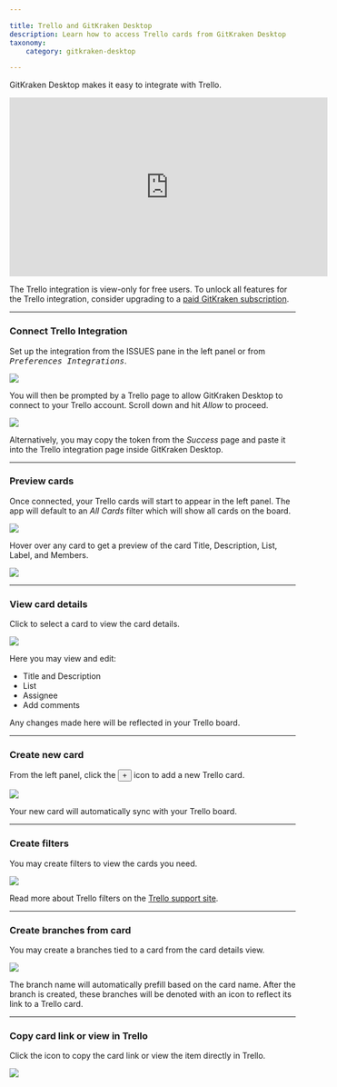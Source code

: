 ```yaml
---

title: Trello and GitKraken Desktop
description: Learn how to access Trello cards from GitKraken Desktop
taxonomy:
    category: gitkraken-desktop

---
```


GitKraken Desktop makes it easy to integrate with Trello.

<div class='embed-container embed-container--16-9'>
    <iframe width="560" height="315" src="https://www.youtube.com/embed/huH2nZaGG-s" frameborder="0" allowfullscreen></iframe>
</div>

<div class='callout callout--basic'>
    <p>The Trello integration is view-only for free users. To unlock all features for the Trello integration, consider upgrading to a <a href="https://gitkraken.com/pricing">paid GitKraken subscription</a>.</p>
</div>

***

### Connect Trello Integration

Set up the integration from the ISSUES pane in the left panel or from <kbd><i>Preferences    <i class='fa fa-caret-right'></i>     Integrations</i></kbd>.

<img src="/wp-content/uploads/connect-trello-integration.png" srcset="/wp-content/uploads/connect-trello-integration@2x.png" class="help-center-img img-bordered">

You will then be prompted by a Trello page to allow GitKraken Desktop to connect to your Trello account. Scroll down and hit <em>Allow</em> to proceed.

<img src="/wp-content/uploads/trello-integration.png" srcset="/wp-content/uploads/trello-integration@2x.png" class="help-center-img img-bordered">

Alternatively, you may copy the token from the _Success_ page and paste it into the Trello integration page inside GitKraken Desktop.

***

### Preview cards

Once connected, your Trello cards will start to appear in the left panel. The app will default to an _All Cards_ filter which will show all cards on the board.

<img src="/wp-content/uploads/card-list-trello-integration.png" srcset="/wp-content/uploads/card-list-trello-integration@2x.png" class="help-center-img img-bordered">

Hover over any card to get a preview of the card Title, Description, List, Label, and Members.

<img src="/wp-content/uploads/view-card-trello-integration.png" srcset="/wp-content/uploads/view-card-trello-integration@2x.png" class="help-center-img img-bordered">

***
### View card details

Click to select a card to view the card details.

<img src="/wp-content/uploads/card-details-trello-integration.gif" class="help-center-img img-bordered">

Here you may view and edit:

 - Title and Description
 - List
 - Assignee
 - Add comments

Any changes made here will be reflected in your Trello board.

***

### Create new card

From the left panel, click the <button class='button button--success button--ui button--nolink'>+</button> icon to add a new Trello card.

<img src="/wp-content/uploads/create-card-trello-integration.gif" class="help-center-img img-bordered">

Your new card will automatically sync with your Trello board.

***

### Create filters

You may create filters to view the cards you need.

<img src="/wp-content/uploads/create-filter-trello-integration.png" srcset="/wp-content/uploads/create-filter-trello-integration@2x.png" class="help-center-img img-bordered">

Read more about Trello filters on the [Trello support site](https://help.trello.com/article/808-searching-for-cards-all-boards).


***

### Create branches from card

You may create a branches tied to a card from the card details view.

<img src="/wp-content/uploads/create-branch-jira-integration.gif" class="help-center-img img-bordered">

The branch name will automatically prefill based on the card name. After the branch is created, these branches will be denoted with an icon to reflect its link to a Trello card.

***

### Copy card link or view in Trello

Click the <kbd> <i class="fa fa-ellipsis-v"></i> </kbd> icon to copy the card link or view the item directly in Trello.

<img src="/wp-content/uploads/view-issue-in-jira.png" srcset="/wp-content/uploads/view-issue-in-jira@2x.png" class="help-center-img img-bordered">
